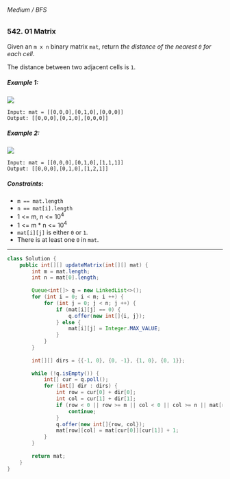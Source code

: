 ###### Medium / BFS

### 542. 01 Matrix

Given an `m x n` binary matrix `mat`, return _the distance of the nearest `0` for each cell_.

The distance between two adjacent cells is `1`.

 

##### Example 1:
![](https://assets.leetcode.com/uploads/2021/04/24/01-1-grid.jpg)
```
Input: mat = [[0,0,0],[0,1,0],[0,0,0]]
Output: [[0,0,0],[0,1,0],[0,0,0]]
```
##### Example 2:
![](https://assets.leetcode.com/uploads/2021/04/24/01-2-grid.jpg)
```
Input: mat = [[0,0,0],[0,1,0],[1,1,1]]
Output: [[0,0,0],[0,1,0],[1,2,1]]
``` 

##### Constraints:

- `m == mat.length`
- `n == mat[i].length`
- 1 <= m, n <= 10<sup>4</sup>
- 1 <= m * n <= 10<sup>4</sup>
- `mat[i][j]` is either `0` or `1`.
- There is at least one `0` in `mat`.

***

```java
class Solution {
    public int[][] updateMatrix(int[][] mat) {
        int m = mat.length;
        int n = mat[0].length;
        
        Queue<int[]> q = new LinkedList<>();
        for (int i = 0; i < m; i ++) {
            for (int j = 0; j < n; j ++) {
                if (mat[i][j] == 0) {
                    q.offer(new int[]{i, j});
                } else {
                    mat[i][j] = Integer.MAX_VALUE;
                }
            }
        }
        
        int[][] dirs = {{-1, 0}, {0, -1}, {1, 0}, {0, 1}};
        
        while (!q.isEmpty()) {
            int[] cur = q.poll();
            for (int[] dir : dirs) {
                int row = cur[0] + dir[0];
                int col = cur[1] + dir[1];
                if (row < 0 || row >= m || col < 0 || col >= n || mat[row][col] <= mat[cur[0]][cur[1]]) {
                    continue;
                }
                q.offer(new int[]{row, col});
                mat[row][col] = mat[cur[0]][cur[1]] + 1;
            }
        }
        
        return mat;
    }
}
```
